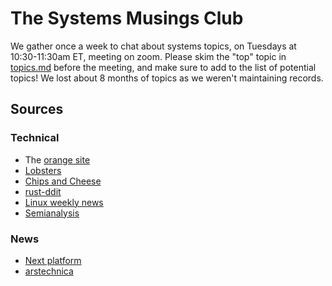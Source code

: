 # The Systems Musings Club

We gather once a week to chat about systems topics, on Tuesdays at 10:30-11:30am ET, meeting on zoom. 
Please skim the "top" topic in [topics.md](./topics.md) before the meeting, and make sure to add to the list of potential topics!
We lost about 8 months of topics as we weren't maintaining records.

## Sources

### Technical

- The [orange site](https://news.ycombinator.com/)
- [Lobsters](https://lobste.rs/)
- [Chips and Cheese](https://chipsandcheese.com/)
- [rust-ddit](https://www.reddit.com/r/rust/)
- [Linux weekly news](https://lwn.net/Archives/)
- [Semianalysis](https://semianalysis.com/archives/)

### News

- [Next platform](https://www.nextplatform.com/)
- [arstechnica](https://arstechnica.com/)
